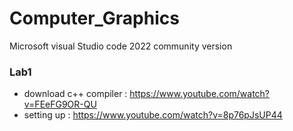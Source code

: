 # Computer_Graphics

Microsoft visual Studio code 2022 community version

### Lab1
- download c++ compiler : https://www.youtube.com/watch?v=FEeFG9OR-QU
- setting up : https://www.youtube.com/watch?v=8p76pJsUP44
